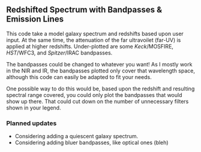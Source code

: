 ## Redshifted Spectrum with Bandpasses & Emission Lines
This code take a model galaxy spectrum and redshifts based upon user input.  At the same time, the attenuation of the far ultravoilet (far-UV) is applied at higher redshifts.  Under-plotted are some _Keck_/MOSFIRE, _HST_/WFC3, and _Spitzer_/IRAC bandpasses.  

The bandpasses could be changed to whatever you want! As I mostly work in the NIR and IR, the bandpasses plotted only cover that wavelength space, although this code can easily be adapted to fit your needs.

One possible way to do this would be, based upon the redshift and resulting spectral range covered, you could only plot the bandpasses that would show up there.  That could cut down on the number of unnecessary filters shown in your legend.


### Planned updates
- Considering adding a quiescent galaxy spectrum.
- Considering adding bluer bandpasses, like optical ones (bleh)
